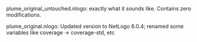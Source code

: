 plume_original_untouched.nlogo: exactly what it sounds like. Contains zero modifications.


plume_original.nlogo: Updated version to NetLogo 6.0.4; renamed some variables like coverage -> coverage-std, etc
